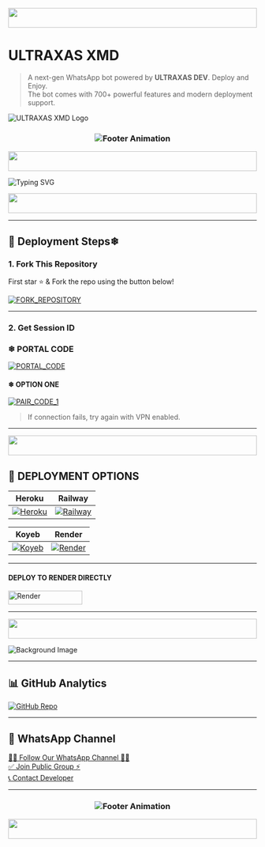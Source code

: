 <p align="center">
  <img src="https://i.imgur.com/dBaSKWF.gif" height="40" width="100%">
</p>

# ULTRAXAS XMD
> A next-gen WhatsApp bot powered by **ULTRAXAS DEV**. Deploy and Enjoy.  
> The bot comes with 700+ powerful features and modern deployment support.  

![ULTRAXAS XMD Logo](https://res.cloudinary.com/dptzpfgtm/image/upload/v1753723388/whatsapp_uploads/wqyliw4kzvrulh0bmg10.jpg)

<h3 align="center">
  <img src="https://readme-typing-svg.herokuapp.com?font=Fira+Code&size=20&duration=3000&color=FFFFFF&background=000000&center=true&vCenter=true&width=600&lines=💎+ULTRAXAS+XMD+IS+READY;TO+RULE+ON+WHATSAPP+AGAIN" alt="Footer Animation">
</h3>

<p align="center">
  <img src="https://i.imgur.com/dBaSKWF.gif" height="40" width="100%">
</p>

![Typing SVG](https://readme-typing-svg.demolab.com?font=Black+Ops+One&size=110&pause=1000&color=ff0000&center=true&width=1000&height=200&lines=ULTRAXAS-XMD)

<p align="center">
  <img src="https://i.imgur.com/dBaSKWF.gif" height="40" width="100%">
</p>

---

## 🚀 Deployment Steps❄ 

### 1. Fork This Repository

First star ⭐ & Fork the repo using the button below!

[![FORK_REPOSITORY](https://img.shields.io/badge/FORK_REPOSITORY-FF5500?style=for-the-badge&logo=github&logoColor=white&labelColor=000000)](https://github.com/xason0/ULTRAXAS-XMD/fork)

---

### 2. Get Session ID

### ❄ PORTAL CODE
[![PORTAL_CODE](https://img.shields.io/badge/PORTAL_CODE-FF7700?style=for-the-badge&logo=matrix&logoColor=white&labelColor=000000)](https://ultraxas-scanner.onrender.com)

#### ❄ OPTION ONE
[![PAIR_CODE_1](https://img.shields.io/badge/PAIR_CODE_1-FF7700?style=for-the-badge&logo=matrix&logoColor=white&labelColor=000000)](https://ultraxas-scanner.onrender.com)

> If connection fails, try again with VPN enabled.

---

<p align="center">
  <img src="https://i.imgur.com/dBaSKWF.gif" height="40" width="100%">
</p>

## 🚀 DEPLOYMENT OPTIONS

| Heroku | Railway |
|--------|---------|
| [![Heroku](https://img.shields.io/badge/Heroku-430098?style=for-the-badge&logo=heroku&logoColor=white&labelColor=000000&color=00ffff)](https://heroku.com/deploy?template=https://github.com/xason0/ULTRAXAS-XMD) | [![Railway](https://img.shields.io/badge/Railway-FF8700?style=for-the-badge&logo=railway&logoColor=white&labelColor=000000)](https://railway.app/new?template=https://github.com/xason0/ULTRAXAS-XMD) |

| Koyeb | Render |
|-------|--------|
| [![Koyeb](https://img.shields.io/badge/Koyeb-FF009D?style=for-the-badge&logo=koyeb&logoColor=white&labelColor=000000)](https://app.koyeb.com/deploy?type=git&repository=https://github.com/xason0/ULTRAXAS-XMD) | [![Render](https://img.shields.io/badge/Render-000000?style=for-the-badge&logo=render&logoColor=white&labelColor=000000&color=00ffaa)](https://render.com/deploy?repo=https://github.com/xason0/ULTRAXAS-XMD) |

---

#### DEPLOY TO RENDER DIRECTLY

<p align="left">
<a href='https://render.com/deploy?repo=https://github.com/xason0/ULTRAXAS-XMD' target="_blank"><img alt='Render' src='https://img.shields.io/badge/-Render%20deploy-black?style=for-the-badge&logo=render&logoColor=white'/ width=150 height=28></a>
</p>

---

<p align="center">
  <img src="https://i.imgur.com/dBaSKWF.gif" height="40" width="100%">
</p>

![Background Image](https://res.cloudinary.com/dptzpfgtm/image/upload/v1753723388/whatsapp_uploads/wqyliw4kzvrulh0bmg10.jpg)

---

## 📊 GitHub Analytics

[![GitHub Repo](https://img.shields.io/badge/View%20on-GitHub-black?logo=github&style=for-the-badge)](https://github.com/xason0/ULTRAXAS-XMD)

---

## 💬 WhatsApp Channel

[🧑‍💻 Follow Our WhatsApp Channel 🧑‍💻](https://whatsapp.com/channel/0029Vb6Ob7iKQuJSeAx8s92j)  
[✅ Join Public Group ⚡](https://chat.whatsapp.com/JcUPa3d9iIm9ANMDHlLpS4)  
[📞 Contact Developer](https://wa.me/233000000000)

---

<h3 align="center">
  <img src="https://readme-typing-svg.herokuapp.com?font=Fira+Code&size=20&duration=3000&color=FFFFFF&background=000000&center=true&vCenter=true&width=600&lines=💎+ULTRAXAS+XMD+Edition;⚡+The+Future+of+WhatsApp+Bots+is+Here" alt="Footer Animation">
</h3>

<p align="center">
  <img src="https://i.imgur.com/dBaSKWF.gif" height="40" width="100%">
</p>
